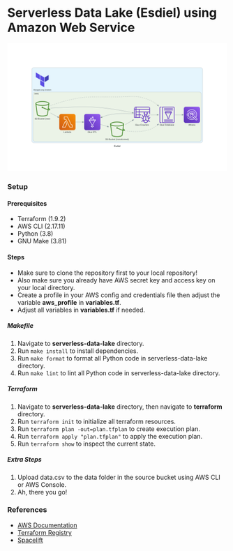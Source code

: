 # Serverless Data Lake (Esdiel) using Amazon Web Service

<p align="center">
  <a href="https://raw.githubusercontent.com/enchant3dmango/awesome/main/serverless-data-lake/files/esdiel.png">
    <picture>
      <source  srcset="./files/esdiel.png">
      <img alt="Esdiel Infrastructure" src="./files/esdiel.png">
    </picture>    
  </a>
</p>

### Setup
#### Prerequisites
- Terraform (1.9.2)
- AWS CLI (2.17.11)
- Python (3.8)
- GNU Make (3.81)

#### Steps
- Make sure to clone the repository first to your local repository!
- Also make sure you already have AWS secret key and access key on your local directory.
- Create a profile in your AWS config and credentials file then adjust the variable **aws_profile** in **variables.tf**.
- Adjust all variables in **variables.tf** if needed.

##### Makefile
1. Navigate to **serverless-data-lake** directory.
2. Run `make install` to install dependencies.
3. Run `make format` to format all Python code in serverless-data-lake directory.
4. Run `make lint` to lint all Python code in serverless-data-lake directory.

##### Terraform
1. Navigate to **serverless-data-lake** directory, then navigate to **terraform** directory.
2. Run `terraform init` to initialize all terraform resources.
3. Run `terraform plan -out=plan.tfplan` to create execution plan.
4. Run `terraform apply "plan.tfplan"` to apply the execution plan.
5. Run `terraform show` to inspect the current state.

##### Extra Steps
1. Upload data.csv to the data folder in the source bucket using AWS CLI or AWS Console.
2. Ah, there you go!

### References
- [AWS Documentation](https://docs.aws.amazon.com/)
- [Terraform Registry](https://registry.terraform.io/)
- [Spacelift](https://docs.spacelift.io/vendors/terraform)

